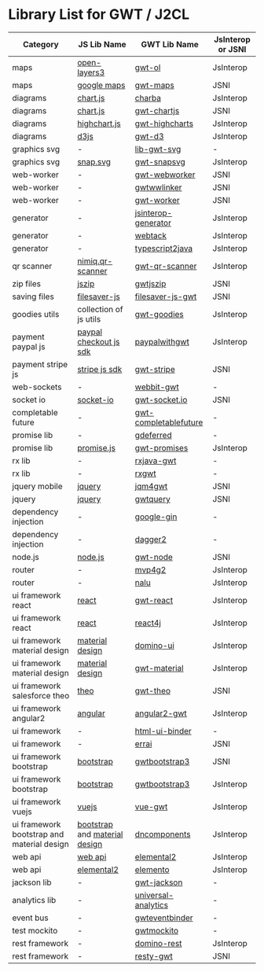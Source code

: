 # Library List for GWT / J2CL

Category | JS Lib Name |  GWT Lib Name | JsInterop or JSNI
-------- | ----------- | ------------- | ----------------- 
maps | [open-layers3](https://openlayers.org) | [gwt-ol](https://github.com/TDesjardins/gwt-ol) | JsInterop
maps | [google maps](https://developers.google.com/maps/documentation) | [gwt-maps](https://github.com/branflake2267/GWT-Maps-V3-Api) | JSNI
diagrams | [chart.js](https://www.chartjs.org) | [charba](https://github.com/pepstock-org/Charba) | JsInterop
diagrams | [chart.js](https://www.chartjs.org) | [gwt-chartjs](https://github.com/sidney3172/gwt-chartjs) | JSNI
diagrams | [highchart.js](https://www.highcharts.com) | [gwt-highcharts](https://github.com/ascendtech/gwt-highcharts) | JsInterop
diagrams | [d3js](https://d3js.org) | [gwt-d3](https://github.com/gwtd3/gwt-d3) | JsInterop
graphics svg | - | [lib-gwt-svg](https://github.com/laaglu/lib-gwt-svg) | - 
graphics svg | [snap.svg](http://snapsvg.io) | [gwt-snapsvg](https://github.com/ArcBees/gwt-snapsvg) | JsInterop 
web-worker | - | [gwt-webworker](https://gitlab.com/ManfredTremmel/gwt-webworker) | JSNI
web-worker | - | [gwtwwlinker](https://github.com/tomekziel/gwtwwlinker) | JSNI
web-worker | - | [gwt-worker](https://github.com/gwtplus/gwt-worker) | JSNI
generator | - | [jsinterop-generator](https://github.com/google/jsinterop-generator) | JsInterop
generator | - | [webtack](https://github.com/realityforge/webtack) | JsInterop
generator | - | [typescript2java](https://github.com/ltearno/typescript2java) | JsInterop
qr scanner | [nimiq.qr-scanner](https://github.com/nimiq/qr-scanner) | [gwt-qr-scanner](https://github.com/masterdany88/gwt-qr-scanner) | JsInterop
zip files | [jszip](https://stuk.github.io/jszip) | [gwtjszip](https://github.com/ainslec/GWTJSZip) | JSNI
saving files | [filesaver-js](https://github.com/eligrey/FileSaver.js) | [filesaver-js-gwt](https://github.com/ainslec/FileSaverJsGwt) | JSNI
goodies utils | collection of js utils | [gwt-goodies](https://github.com/peruncs/gwt) | JsInterop
payment paypal js | [paypal checkout js sdk](https://developer.paypal.com/docs/checkout/integrate) | [paypalwithgwt](https://github.com/schube/paypalwithgwt) | JsInterop
payment stripe js | [stripe js sdk](https://stripe.com/docs/js) | [gwt-stripe](https://github.com/ArcBees/gwt-stripe) | JSNI
web-sockets | - | [webbit-gwt](https://github.com/niloc132/webbit-gwt) | -
socket io | [socket-io](https://socket.io) | [gwt-socket.io](https://github.com/jumanor/gwt_socket.io) | JSNI
completable future | -| [gwt-completablefuture](https://github.com/OneGeek/GWT-CompletableFuture) | -
promise lib | - | [gdeferred](https://github.com/reinert/gdeferred) | -
promise lib | [promise.js](https://www.promisejs.org) | [gwt-promises](https://github.com/jimmyfm/gwt-promises) | JsInterop
rx lib | - | [rxjava-gwt](https://github.com/intendia-oss/rxjava-gwt) | -
rx lib | - | [rxgwt](https://github.com/intendia-oss/rxgwt) | -
jquery mobile | [jquery](https://jquery.com) | [jqm4gwt](https://github.com/jqm4gwt/jqm4gwt) | JSNI
jquery | [jquery](https://jquery.com) | [gwtquery](https://github.com/ArcBees/gwtquery) | JSNI
dependency injection | - | [google-gin](https://github.com/gwtplus/google-gin) | -
dependency injection | - | [dagger2](https://dagger.dev) | -
node.js | [node.js](https://nodejs.org/en) | [gwt-node](https://github.com/cretz/gwt-node) | JSNI
router | - | [mvp4g2](https://github.com/mvp4g/mvp4g2) | JsInterop
router | - | [nalu](https://github.com/NaluKit/nalu) | JsInterop
ui framework react | [react](https://reactjs.org) | [gwt-react](https://github.com/GWTReact/gwt-react) | JsInterop
ui framework react | [react](https://reactjs.org) | [react4j](https://github.com/react4j/react4j.github.io) | JsInterop
ui framework material design | [material design](https://material.io/design) | [domino-ui](https://github.com/DominoKit/domino-ui) | JsInterop
ui framework material design | [material design](https://material.io/design) | [gwt-material](https://github.com/GwtMaterialDesign/gwt-material) | JsInterop
ui framework salesforce theo | [theo](https://github.com/salesforce-ux/theo) | [gwt-theo](https://github.com/ArcBees/gwt-theo) | JSNI
ui framework angular2 | [angular](https://angular.io) | [angular2-gwt](https://github.com/ltearno/angular2-gwt) | JsInterop 
ui framework | - | [html-ui-binder](https://github.com/RaHery/html-ui-binder) | -
ui framework | - | [errai](https://github.com/errai/errai) | JSNI
ui framework bootstrap | [bootstrap](https://getbootstrap.com) | [gwtbootstrap3](https://github.com/gwtbootstrap3/gwtbootstrap3) | JSNI
ui framework bootstrap | [bootstrap](https://getbootstrap.com) | [gwtbootstrap3](https://github.com/treblereel/gwtbootstrap3) | JsInterop
ui framework vuejs | [vuejs](https://vuejs.org) | [vue-gwt](https://github.com/VueGWT/vue-gwt) | JsInterop
ui framework bootstrap and material design | [bootstrap](https://getbootstrap.com) and [material design](https://material.io/design) | [dncomponents](https://dncomponents.com/index.html) | JsInterop
web api | [web api](https://developer.mozilla.org/en-US/docs/Web/API) | [elemental2](https://github.com/google/elemental2) | JsInterop
web api | [elemental2](https://github.com/google/elemental2) | [elemento](https://github.com/hal/elemento) | JsInterop
jackson lib | - | [gwt-jackson](https://github.com/nmorel/gwt-jackson) | -
analytics lib | - | [universal-analytics](https://github.com/ArcBees/universal-analytics) | - 
event bus | - | [gwteventbinder](https://github.com/google/gwteventbinder) | - 
test mockito | - | [gwtmockito](https://github.com/google/gwtmockito) | - 
rest framework | - | [domino-rest](https://github.com/DominoKit/domino-rest) | JsInterop 
rest framework | - | [resty-gwt](https://github.com/resty-gwt/resty-gwt) | JSNI 
